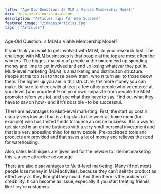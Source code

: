 ```yaml
---
title: "Age-Old Question: Is MLM a Viable Membership Model?"
date: 2024-02-15T09:26:42-08:00
description: "Articles Tips for Web Success"
featured_image: "/images/Articles.jpg"
tags: ["Articles"]
---
```


Age-Old Question: Is MLM a Viable Membership Model?

If you think you want to get involved with MLM, do your research first.  The challenge with MLM businesses is that people at the top are most often the winners. The biggest majority of people at the bottom end up spending money and time to get involved and end up losing whatever they put in. Multi-level marketing (MLM) is a marketing and distribution structure. People at the top sell to those below them, who in turn sell to those below them. The higher up you are in this structure, the more money you can make. Be sure to check with at least a few other people who've entered at your level (who you identify on your own, separate from people the MLM promoter refers you to), and see what they have to say. Find out what they have to say on how - and if it’s possible - to be successful. 

There are advantages to Multi-level marketing. First, the start up cost is usually very low and that is a big plus to the work-at-home mom (for example) who has limited funds to launch an online business. It is a way to get started in an online business with a very small personal investment and that is a very appealing thing for many people. Pre-packaged tools and products are provided and that saves a lot of money and relieves the need for warehousing.

Also, sales techniques are given and for the newbie to Internet marketing this is a very attractive advantage.

There are also disadvantages to Multi-level marketing. Many (if not most) people lose money in MLM activities, because they can’t sell the product as effectively as they thought they could. And then there is the problem of credibility. It can become an issue, especially if you start treating friends like they’re customers. 




